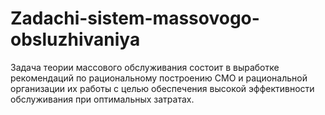 # Zadachi-sistem-massovogo-obsluzhivaniya
Задача теории массового обслуживания состоит в выработке рекомендаций по рациональному построению СМО и рациональной организации их работы с целью обеспечения высокой эффективности обслуживания при оптимальных затратах.
